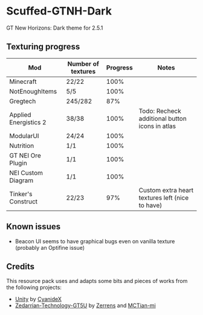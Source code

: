 # Scuffed-GTNH-Dark
GT New Horizons: Dark theme for 2.5.1

## Texturing progress
| Mod                     | Number of textures | Progress | Notes 		|
|-------------------------|--------------------|----------|-------------|
| Minecraft               | 22/22              | 100%     |													|
| NotEnoughItems          | 5/5                | 100%     |													|
| Gregtech                | 245/282            | 87%      |													|
| Applied Energistics 2   | 38/38              | 100%     | Todo: Recheck additional button icons in atlas  |
| ModularUI				  | 24/24			   | 100%     |													|
| Nutrition				  | 1/1 			   | 100%	  |													|
| GT NEI Ore Plugin		  | 1/1 			   | 100%	  |													|
| NEI Custom Diagram	  | 1/1 			   | 100%	  |													|
| Tinker's Construct	  | 22/23 			   | 97%	  |	Custom extra heart textures left (nice to have) |

## Known issues
- Beacon UI seems to have graphical bugs even on vanilla texture (probably an Optifine issue)

## Credits
This resource pack uses and adapts some bits and pieces of works from the following projects:
- [Unity](https://github.com/Unity-Resource-Pack/Unity/tree/1.7.10) by [CyanideX](https://github.com/CyanideX)
- [Zedarrian-Technology-GT5U](https://github.com/MCTian-mi/Zederrian-Technology-GT5U) by [Zerrens](https://forum.industrial-craft.net/core/user/12229-zerrens/) and [MCTian-mi](https://github.com/MCTian-mi)